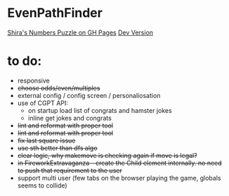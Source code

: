 # EvenPathFinder

[Shira's Numbers Puzzle on GH Pages](https://oferguez.github.io/EvenPathFinder/)
[Dev Version](https://oferguez.github.io/EvenPathFinder/wip)


# to do:

* responsive
* ~~choose odds/even/multiples~~
* external config / config screen / personaliosation 
* use of CGPT API:
  - on startup load list of congrats and hamster jokes
  - inline get jokes and congrats
* ~~lint and reformat with proper tool~~
* ~~lint and reformat with proper tool~~
* ~~fix last square issue~~
* ~~use sth better than dfs algo~~
* ~~clear logic, why makemove is checking again if move is legal?~~
* ~~in FireworkExtravaganza - create the Child element internally. no need to push that requirement to the user~~
* support multi user (few tabs on the browser playing the game, globals seems to collide)

